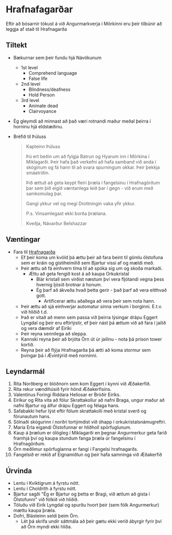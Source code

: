 # Hrafnafagarðar

Eftir að bósarnir tókust á við Angurmarkverja í Mörkinni eru þeir tilbúnir að 
leggja af stað til Hrafnagarða

## Tiltekt
- Bækurnar sem þeir fundu hjá Návökunum
  - 1st level
    - Comprehend language
    - False life
  - 2nd level
    - Blindness/deafness
    - Hold Person
  - 3rd level
    - Animate dead
    - Clairvoyance
- Ég gleymdi að minnast að það væri rotnandi maður meðal þeirra í horninu hjá 
  eldstæðinu.
- Bréfið til Þúluss

  > Kapteinn Þúluss 
  > 
  > Þú ert beðin um að fylgja Batrun og Hyarum inn í Mörkina í Miklagarði. 
  > Þeir hafa það verkefni að hafa samband við anda í skóginum og fá hann til
  > að svara spurningum okkar. Þeir þekkja smáatriðin.
  > 
  > Þið ættuð að geta keypt fleiri þræla í fangelsinu í Hrafnagörðum þar sem 
  > þið eigið væntanlega leið þar í gegn - við erum með samkomulag þar.
  > 
  > Gangi ykkur vel og megi Drottningin vaka yfir ykkur.
  > 
  > P.s. Vinsamlegast ekki borða þrælana.
  > 
  > Kveðja, Návarður Belshazzar

## Væntingar
- Fara til [Hrafnagarða](/world/locations/hrafnagardur.md)
  - Ef þeir koma um kvöld þá ættu þeir að fara beint til gömlu ölstofuna sem er
    kráin og gistiheimilið sem Bjartur vissi af og mældi með.
  - Þeir ættu að fá einhvern tíma til að spóka sig um og skoða markaði.
    - Ættu að geta fengið kost á að kaupa Orkukristal
      - Blár kristall sem virðist næstum því vera fljótandi vegna þess hvernig
        ljósið brotnar á honum.
      - Ég þarf að ákveða hvað þetta gerir - það þarf að vera eitthvað gott.
        - Artificerar ættu aðallega að vera þeir sem nota hann.
  - Þeir ættu að sjá einhverjar automatur sinna verkum í borginni. E.t.v. við 
    hliðið t.d.
  - Það er vitað að menn sem passa við þeirra lýsingar drápu Eggert Lyngdal og
    þeir eru eftirlýstir, ef þeir nást þá ættum við að fara í jailið og vera 
    dæmdir af Eiríki
  - Þeir reyna sennilega að sleppa.
  - Kannski reyna þeir að brjóta Örn út úr jailinu - nota þá prison tower 
    kortið.
  - Reyna þeir að flýja Hrafnagarða þá ætti að koma stormur sem þvingar þá í 
    Ævintýrið með norninni.

## Leyndarmál
1. Ríta Norðberg er blóðnorn sem kom Eggert í kynni við Æðakerfið.
2. Ríta rekur vændihúsið fyrir hönd Æðakerfisins.
3. Valentínus Foringi Riddara Helíosar er Bróðir Eiríks.
4. Eiríkur og Ríta vita að fölur Skrattakollur að nafni Braga, ungur maður að 
   nafni Bjartur og álfur drápu Eggert og félaga hans.
5. Safabakki hefur lýst eftir fölum skrattakolli með kristal sverð og 
   förunautum hans.
6. Sölnaði skógurinn í norðri tortýmdist við óhapp í orkukristalsnámugreftri.
7. María Erla eigandi Ölstofunnar er hliðholl spörfuglunum.
8. Kaup á þrælum er ólögleg í Miklagarði en þegnar Angurmerkur geta farið 
   framhjá því og kaupa stundum fanga þræla úr fangelsinu í Hrafnagörðum.
9. Örn meðlimur spörfuglanna er fangi í Fangelsi hrafnagarðs.
10. Fangelsið er rekið af Eignamiðlun og þeir hafa samninga við Æðakerfið

## Úrvinda
- Lentu í Kviktígrum á fyrstu nótt.
- Lentu í Choldrith á fyrstu nótt.
- Bjartur sagði "Ég er Bjartur og þetta er Bragi, við ætlum að gista í 
  Ölstofunni" við fólkið við hliðið.
- Töluðu við Eirík Lyngdal og spurðu hvort þeir (sem fólk Angurmerkur) mættu 
  kaupa þræla.
- Dofri, Blásteinn seldi þeim Örn.
  - Lét þá skrifa undir sáttmála að þeir gætu ekki verið ábyrgir fyrir því að 
    Örn myndi ekki hlíða.
